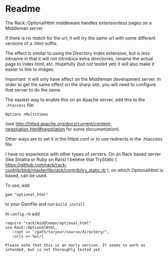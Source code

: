 # Readme

The Rack::OptionalHtml middleware handles extensionless pages on a Middleman server

If there is no match for the url, it will try the same url with some different versions of a .html suffix.

The effect is similar to using the Directory Index extension, but is less intrusive in that it will not introduce extra directories, rename the actual page to index.html, etc. Hopefully (but not tested yet) it will also make it easier to link to images.

Important: It will only have effect on the Middleman development server. In order to get the same effect on the sharp site, you will need to configure that server to do the same.

The easiest way to enable this on an Apache server, add this to the `.htaccess` file:

`Options +MultiViews`

(see http://httpd.apache.org/docs/current/content-negotiation.html#negotiation for some documentation).
 
Other ways are to set it in the httpd.conf or to use redirects in the .htaccess file.

I have no experience with other types of servers. On an Rack based server (like Sinatra or Ruby on Rails) I believe that TryStatic ( https://github.com/rack/rack-contrib/blob/master/lib/rack/contrib/try_static.rb ), on which OptionalHtml is based, can be used.


To use, add

`gem "optional_html"`

to your Gemfile and run `build install`

In `config.rb` add

```
require "rack/middleman/optional_html"
use Rack::OptionalHtml,
   :root => "/path/to/your/source/directory/",
   :urls => %w[/]

Please note that this is an early version. It seams to work as intended, but is not thoroughly tested yet.
